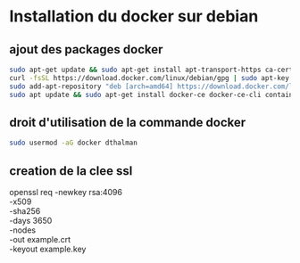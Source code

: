 


# Installation du docker sur debian

## ajout des packages docker

```bash
sudo apt-get update && sudo apt-get install apt-transport-https ca-certificates curl gnupg2 software-properties-common
curl -fsSL https://download.docker.com/linux/debian/gpg | sudo apt-key add -
sudo add-apt-repository "deb [arch=amd64] https://download.docker.com/linux/debian $(lsb_release -cs) stable"
sudo apt update && sudo apt-get install docker-ce docker-ce-cli containerd.io
```

## droit d'utilisation de la commande docker

```bash
sudo usermod -aG docker dthalman
```

## creation de la clee ssl

openssl req -newkey rsa:4096 \
            -x509 \
            -sha256 \
            -days 3650 \
            -nodes \
            -out example.crt \
            -keyout example.key



